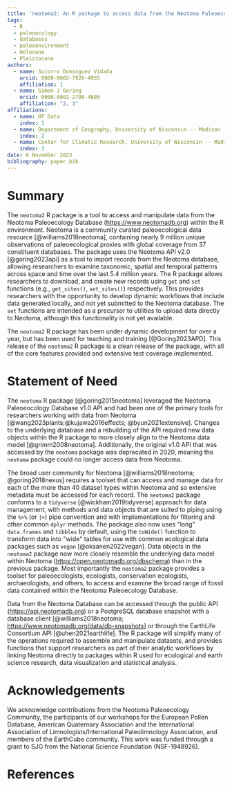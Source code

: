 ```yaml
---
title: 'neotoma2: An R package to access data from the Neotoma Paleoecology Database'
tags:
  - R
  - paleoecology
  - databases
  - paleoenvironment
  - Holocene
  - Pleistocene
authors:
  - name: Socorro Dominguez Vidaña
    orcid: 0000-0002-7926-4935
    affiliation: 1
  - name: Simon J Goring
    orcid: 0000-0002-2700-4605
    affiliation: "2, 3"
affiliations:
  - name: HT Data
    index: 1
  - name: Department of Geography, University of Wisconsin -- Madison
    index: 2
  - name: Center for Climatic Research, University of Wisconsin -- Madison
    index: 3
date: 6 November 2023
bibliography: paper.bib
---
```


# Summary

The `neotoma2` R package is a tool to access and manipulate data from the Neotoma Paleoecology Database (https://www.neotomadb.org) within the R environment. Neotoma is a community curated paleoecological data resource [@williams2018neotoma], containing nearly 9 million unique observations of paleoecological proxies with global coverage from 37 constituent databases. The package uses the Neotoma API v2.0 [@goring2023api] as a tool to import records from the Neotoma database, allowing researchers to examine taxonomic, spatial and temporal patterns across space and time over the last 5.4 million years. The R package allows researchers to download, and create new records using `get` and `set` functions (e.g., `get_sites()`, `set_sites()`) respectively. This provides researchers with the opportunity to develop dynamic workflows that include data generated locally, and not yet submitted to the Neotoma database. The `set` functions are intended as a precursor to utilities to upload data directly to Neotoma, although this functionality is not yet available.

The `neotoma2` R package has been under dynamic development for over a year, but has been used for teaching and training [@Goring2023APD]. This release of the `neotoma2` R package is a clean release of the package, with all of the core features provided and extensive test coverage implemented.

# Statement of Need

The `neotoma` R package [@goring2015neotoma] leveraged the Neotoma Paleoeocology Database v1.0 API and had been one of the primary tools for researchers working with data from Neotoma [@wang2023plants;@kujawa2016effects; @byun2021extensive]. Changes to the underlying database and a rebuilding of the API required new data objects within the R package to more closely align to the Neotoma data model [@grimm2008neotoma]. Additionally, the original v1.0 API that was accessed by the `neotoma` package was deprecated in 2020, meaning the `neotoma` package could no longer access data from Neotoma.

The broad user community for Neotoma [@williams2018neotoma; @goring2018nexus] requires a toolset that can access and manage data for each of the more than 40 dataset types within Neotoma and so extensive metadata must be accessed for each record. The `neotoma2` package conforms to a `tidyverse` [@wickham2019tidyverse] approach for data management, with methods and data objects that are suited to piping using the `%>%` (or `|>`) pipe convention and with implementations for filtering and other common `dplyr` methods. The package also now uses "long" `data.frames` and `tibbles` by default, using the `toWide()` function to transform data into "wide" tables for use with common ecological data packages such as `vegan` [@oksanen2022vegan].  Data objects in the `neotoma2` package now more closely resemble the underlying data model within Neotoma (https://open.neotomadb.org/dbschema) than in the previous package. Most importantly the `neotoma2` package provides a toolset for paleoecologists, ecologists, conservation ecologists, archaeologists, and others, to access and examine the broad range of fossil data contained within the Neotoma Paleoecology Database.

Data from the Neotoma Database can be accessed through the public API (https://api.neotomadb.org) or a PostgreSQL database snapshot with a database client [@williams2018neotoma; https://www.neotomadb.org/data/db-snapshots] or through the EarthLife Consortium API [@uhen2021earthlife]. The R package will simplify many of the operations required to assemble and manipulate datasets, and provides functions that support researchers as part of their analytic workflows by linking Neotoma directly to packages within R used for ecological and earth science research, data visualization and statistical analysis.

# Acknowledgements

We acknowledge contributions from the Neotoma Paleoecology Community, the participants of our workshops for the European Pollen Database, American Quaternary Association and the International Association of Limnologists/International Paleolimnology Association, and members of the EarthCube community. This work was funded through a grant to SJG from the National Science Foundation (NSF-1948926).

# References
